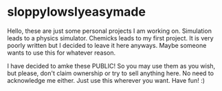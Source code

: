 # sloppylowslyeasymade
Hello, these are just some personal projects I am working on. 
Simulation leads to a physics simulator. 
Chemicks leads to my first project. It is very poorly written but I decided to leave it here anyways. Maybe someone wants to use this for whatever reason.


I have decided to amke these PUBLIC! So you may use them as you wish, but please, don't claim ownership or try to sell anything here.
No need to acknowledge me either. Just use this wherever you want. Have fun! 
:)
